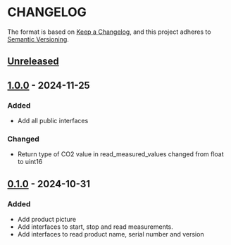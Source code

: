 # CHANGELOG

The format is based on [Keep a Changelog](https://keepachangelog.com/en/1.0.0/),
and this project adheres to [Semantic Versioning](https://semver.org/spec/v2.0.0.html).

## [Unreleased] 

## [1.0.0] - 2024-11-25

### Added

- Add all public interfaces
### Changed

- Return type of CO2 value in read_measured_values changed from float to uint16
## [0.1.0] - 2024-10-31

### Added

- Add product picture
- Add interfaces to start, stop and read measurements.
- Add interfaces to read product name, serial number and version

[Unreleased]: https://github.com/Sensirion/python-i2c-sen66/compare/1.0.0...HEAD
[1.0.0]: https://github.com/Sensirion/python-i2c-sen66/compare/0.1.0...1.0.0
[0.1.0]: https://github.com/Sensirion/python-i2c-sen66/releases/tag/0.1.0